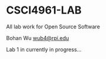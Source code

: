 # CSCI4961-LAB
All lab work for Open Source Software

Bohan Wu
wub4@rpi.edu

Lab 1 in currently in progress...

